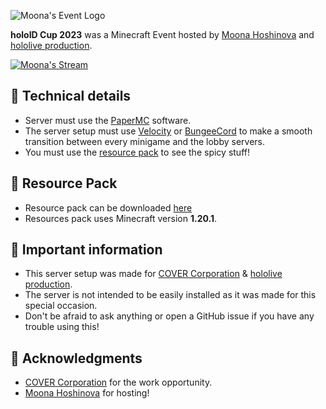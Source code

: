 ![Moona's Event Logo](https://cdn.marow.dev/content/moona_holoidcup_logo.png)

**holoID Cup 2023** was a Minecraft Event hosted by [Moona Hoshinova](https://www.youtube.com/@MoonaHoshinova) and [hololive production](https://hololive.hololivepro.com/en).

[![Moona's Stream](https://img.youtube.com/vi/Lich7P_c69A/0.jpg)](https://www.youtube.com/watch?v=Lich7P_c69A)

## 🔨 Technical details
- Server must use the [PaperMC](https://papermc.io) software.
- The server setup must use [Velocity](https://papermc.io/software/velocity) or [BungeeCord](https://www.spigotmc.org/wiki/bungeecord/) to make a smooth transition between every minigame and the lobby servers.
- You must use the [resource pack](https://cdn.marow.dev/content/MoonaEventPack.zip) to see the spicy stuff!

## 🔨 Resource Pack
- Resource pack can be downloaded [here](https://cdn.marow.dev/content/MoonaEventPack.zip)
- Resources pack uses Minecraft version **1.20.1**.

## 🔨 Important information
- This server setup was made for [COVER Corporation](https://cover-corp.com/en/company) & [hololive production](https://hololive.hololivepro.com/en).
- The server is not intended to be easily installed as it was made for this special occasion.
- Don't be afraid to ask anything or open a GitHub issue if you have any trouble using this!

## 🔨 Acknowledgments
- [COVER Corporation](https://cover-corp.com/en/company) for the work opportunity.
- [Moona Hoshinova](https://www.youtube.com/@MoonaHoshinova) for hosting!